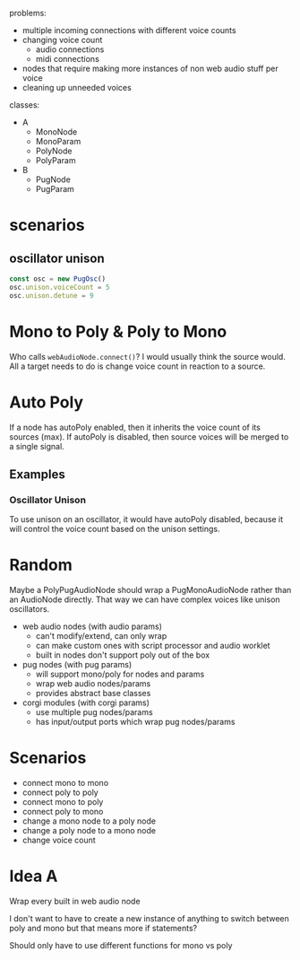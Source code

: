 problems:
- multiple incoming connections with different voice counts
- changing voice count
	- audio connections
	- midi connections
- nodes that require making more instances of non web audio stuff per voice
- cleaning up unneeded voices


classes:
- A
	- MonoNode
	- MonoParam
	- PolyNode
	- PolyParam
- B
	- PugNode
	- PugParam




# scenarios

## oscillator unison

```ts
const osc = new PugOsc()
osc.unison.voiceCount = 5
osc.unison.detune = 9
```

# Mono to Poly & Poly to Mono
Who calls `webAudioNode.connect()`?
I would usually think the source would.
All a target needs to do is change voice count in reaction to a source.

# Auto Poly
If a node has autoPoly enabled, then it inherits the voice count of its sources (max).
If autoPoly is disabled, then source voices will be merged to a single signal.

## Examples

### Oscillator Unison
To use unison on an oscillator, it would have autoPoly disabled, because it will control the voice count based on the unison settings.

# Random
Maybe a PolyPugAudioNode should wrap a PugMonoAudioNode rather than an AudioNode directly.
That way we can have complex voices like unison oscillators.


- web audio nodes (with audio params)
	- can't modify/extend, can only wrap
	- can make custom ones with script processor and audio worklet
	- built in nodes don't support poly out of the box
- pug nodes (with pug params)
	- will support mono/poly for nodes and params
	- wrap web audio nodes/params
	- provides abstract base classes
- corgi modules (with corgi params)
	- use multiple pug nodes/params
	- has input/output ports which wrap pug nodes/params

# Scenarios
- connect mono to mono
- connect poly to poly
- connect mono to poly
- connect poly to mono
- change a mono node to a poly node
- change a poly node to a mono node
- change voice count

# Idea A
Wrap every built in web audio node

I don't want to have to create a new instance of anything to switch between poly and mono
but that means more if statements?

Should only have to use different functions for mono vs poly

